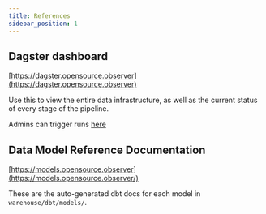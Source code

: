 ```yaml
---
title: References
sidebar_position: 1
---
```


## Dagster dashboard

[https://dagster.opensource.observer](https://dagster.opensource.observer)

Use this to view the entire data infrastructure,
as well as the current status of every stage of the pipeline.

Admins can trigger runs
[here](https://admin-dagster.opensource.observer/)

## Data Model Reference Documentation

[https://models.opensource.observer](https://models.opensource.observer/)

These are the auto-generated dbt docs for each model
in `warehouse/dbt/models/`.
